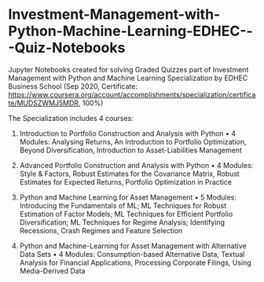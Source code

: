 # Investment-Management-with-Python-Machine-Learning-EDHEC---Quiz-Notebooks
Jupyter Notebooks created for solving Graded Quizzes part of Investment Management with Python and Machine Learning Specialization by EDHEC Business School (Sep 2020, Certificate: https://www.coursera.org/account/accomplishments/specialization/certificate/MUDSZWMJ5MDR, 100%)

The Specialization includes 4 courses:

1.	Introduction to Portfolio Construction and Analysis with Python
  •	4 Modules: Analysing Returns, An Introduction to Portfolio Optimization, Beyond Diversification, Introduction to Asset-Liabilities Management

2.	Advanced Portfolio Construction and Analysis with Python
  •	4 Modules: Style & Factors, Robust Estimates for the Covariance Matrix, Robust Estimates for Expected Returns, Portfolio Optimization in Practice

3.	Python and Machine Learning for Asset Management
  •	5 Modules: Introducing the Fundamentals of ML; ML Techniques for Robust Estimation of Factor Models; ML Techniques for Efficient Portfolio Diversification; ML Techniques for Regime Analysis; Identifying Recessions, Crash Regimes and Feature Selection

4.	Python and Machine-Learning for Asset Management with Alternative Data Sets
•	4 Modules: Consumption-based Alternative Data, Textual Analysis for Financial Applications, Processing Corporate Filings, Using Media-Derived Data
